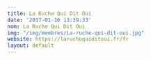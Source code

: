 ```yaml
---
title: La Ruche Qui Dit Oui
date: '2017-01-16 13:39:33'
nom: La Ruche Qui Dit Oui
img: "/img/membres/La-ruche-qui-dit-oui.jpg"
website: https://laruchequiditoui.fr/fr
layout: default
---
```

